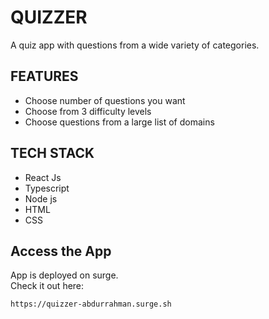 # QUIZZER
A quiz app with questions from a wide variety of categories.

## FEATURES
- Choose number of questions you want
- Choose from 3 difficulty levels
- Choose questions from a large list of domains

## TECH STACK
- React Js
- Typescript
- Node js
- HTML
- CSS

## Access the App
App is deployed on surge.  
Check it out here:
```
https://quizzer-abdurrahman.surge.sh
```
